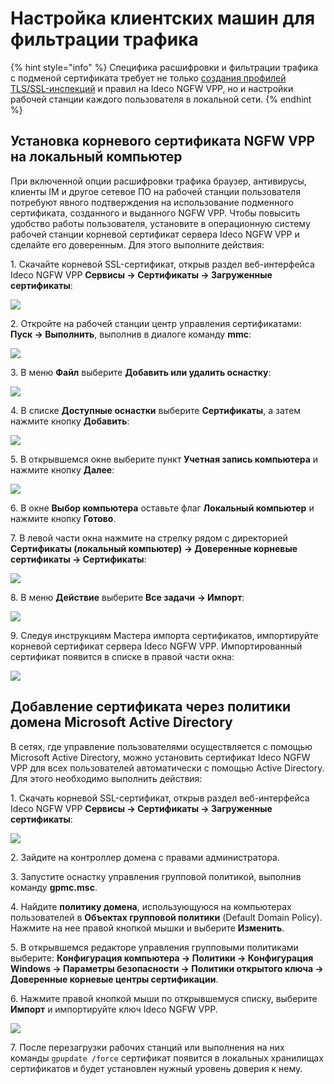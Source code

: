 # Настройка клиентских машин для фильтрации трафика

{% hint style="info" %}
Специфика расшифровки и фильтрации трафика с подменой сертификата требует не только [создания профилей TLS/SSL-инспекций](/advanced-setting/control-blocking/security-profiles/tls-inspection-security-profiles.md) и правил на Ideco NGFW VPP, но и настройки рабочей станции каждого пользователя в локальной сети.
{% endhint %}

## Установка корневого сертификата NGFW VPP на локальный компьютер

При включенной опции расшифровки трафика браузер, антивирусы, клиенты IM и другое сетевое ПО на рабочей станции пользователя потребуют явного подтверждения на использование подменного сертификата, созданного и выданного NGFW VPP. Чтобы повысить удобство работы пользователя, установите в операционную систему рабочей станции корневой сертификат сервера Ideco NGFW VPP и сделайте его доверенным. Для этого выполните действия:

1\. Скачайте корневой SSL-сертификат, открыв раздел веб-интерфейса Ideco NGFW VPP **Сервисы -> Сертификаты -> Загруженные сертификаты**:

![](/.gitbook/assets/sertificate-setup.png)

2\. Откройте на рабочей станции центр управления сертификатами: **Пуск -> Выполнить**, выполнив в диалоге команду **mmc**:

![](/.gitbook/assets/sertificate-setup1.png)

3\. В меню **Файл** выберите **Добавить или удалить оснастку**:

![](/.gitbook/assets/sertificate-setup.gif)

4\. В списке **Доступные оснастки** выберите **Сертификаты**, а затем нажмите кнопку **Добавить**:

![](/.gitbook/assets/sertificate-setup2.png)

5\. В открывшемся окне выберите пункт **Учетная запись компьютера** и нажмите кнопку **Далее**:

![](/.gitbook/assets/sertificate-setup3.png)

6\. В окне **Выбор компьютера** оставьте флаг **Локальный компьютер** и нажмите кнопку **Готово**.

7\. В левой части окна нажмите на стрелку рядом с директорией **Сертификаты (локальный компьютер) -> Доверенные корневые сертификаты -> Сертификаты**:

![](/.gitbook/assets/sertificate-setup4.png)

8\. В меню **Действие** выберите **Все задачи -> Импорт**:

![](/.gitbook/assets/sertificate-setup1.gif)

9\. Следуя инструкциям Мастера импорта сертификатов, импортируйте корневой сертификат сервера Ideco NGFW VPP. Импортированный сертификат появится в списке в правой части окна:

![](/.gitbook/assets/sertificate-setup5.png)

## Добавление сертификата через политики домена Microsoft Active Directory

В сетях, где управление пользователями осуществляется с помощью Microsoft Active Directory, можно установить сертификат Ideco NGFW VPP для всех пользователей автоматически с помощью Active Directory. Для этого необходимо выполнить действия:

1\. Скачать корневой SSL-сертификат, открыв раздел веб-интерфейса Ideco NGFW VPP **Сервисы -> Сертификаты -> Загруженные сертификаты**:

![](/.gitbook/assets/sertificate-setup.png)

2\. Зайдите на контроллер домена с правами администратора.

3\. Запустите оснастку управления групповой политикой, выполнив команду **gpmc.msc**.

4\. Найдите **политику домена**, использующуюся на компьютерах пользователей в **Объектах групповой политики** (Default Domain Policy). Нажмите на нее правой кнопкой мышки и выберите **Изменить**.

5\. В открывшемся редакторе управления групповыми политиками выберите: **Конфигурация компьютера -> Политики -> Конфигурация Windows -> Параметры безопасности -> Политики открытого ключа -> Доверенные корневые центры сертификации**.

6\. Нажмите правой кнопкой мыши по открывшемуся списку, выберите **Импорт** и импортируйте ключ Ideco NGFW VPP.

![](/.gitbook/assets/sertificate-setup6.png)

7\.  После перезагрузки рабочих станций или выполнения на них команды `gpupdate /force` сертификат появится в локальных хранилищах сертификатов и будет установлен нужный уровень доверия к нему.